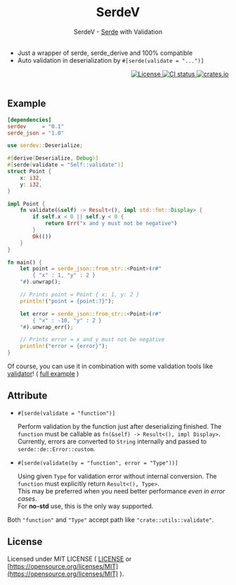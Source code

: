 <div align="center">
    <h1>SerdeV</h1>
    SerdeV - <a href="https://github.com/serde-rs/serde" target="_blank">Serde</a> with Validation
</div>

<br>

- Just a wrapper of serde, serde_derive and 100% compatible
- Auto validation in deserialization by `#[serde(validate = "...")]`

<div align="right">
    <a href="https://github.com/ohkami-rs/serdev/blob/main/LICENSE" target="_blank">
        <img alt="License" src="https://img.shields.io/crates/l/ohkami.svg" />
    </a>
    <a href="https://github.com/ohkami-rs/serdev/actions" target="_blank">
        <img alt="CI status" src="https://github.com/ohkami-rs/serdev/actions/workflows/CI.yml/badge.svg"/>
    </a>
    <a href="https://crates.io/crates/serdev" target="_blank">
        <img alt="crates.io" src="https://img.shields.io/crates/v/serdev" />
    </a>
</div>

<br>

## Example

```toml
[dependencies]
serdev     = "0.1"
serde_json = "1.0"
```

```rust
use serdev::Deserialize;

#[derive(Deserialize, Debug)]
#[serde(validate = "Self::validate")]
struct Point {
    x: i32,
    y: i32,
}

impl Point {
    fn validate(&self) -> Result<(), impl std::fmt::Display> {
        if self.x < 0 || self.y < 0 {
            return Err("x and y must not be negative")
        }
        Ok(())
    }
}

fn main() {
    let point = serde_json::from_str::<Point>(r#"
        { "x" : 1, "y" : 2 }
    "#).unwrap();

    // Prints point = Point { x: 1, y: 2 }
    println!("point = {point:?}");

    let error = serde_json::from_str::<Point>(r#"
        { "x" : -10, "y" : 2 }
    "#).unwrap_err();

    // Prints error = x and y must not be negative
    println!("error = {error}");
}
```

Of course, you can use it in combination with some validation tools like <a href="https://crates.io/crates/validator" target="_blank">validator</a>! ( <a href="https://github.com/ohkami-rs/serdev/blob/main/examples/examples/validator.rs" target="_blank">full example</a> )


## Attribute

- `#[serde(validate = "function")]`

  Perform validation by the function just after deserializing finished. The `function` must be callable as `fn(&self) -> Result<(), impl Display>`.\
  Currently, errors are converted to `String` internally and passed to `serde::de::Error::custom`.

- `#[serde(validate(by = "function", error = "Type"))]`

  Using given `Type` for validation error without internal conversion. The `function` must explicitly return `Result<(), Type>`.\
  This may be preferred when you need better performance _even in error cases_.\
  For **no-std** use, this is the only way supported.

Both `"function"` and `"Type"` accept path like `"crate::utils::validate"`.


## License

Licensed under MIT LICENSE ( [LICENSE](https://github.com/ohkami-rs/serdev/blob/main/LICENSE) or [https://opensource.org/licenses/MIT](https://opensource.org/licenses/MIT) ).
